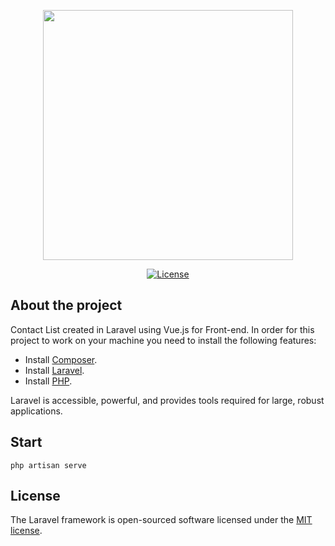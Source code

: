 <p align="center"><a href="https://laravel.com" target="_blank"><img src="https://www.mediapost.com.br/assets/uploads/2017/08/lista-de-contatos.jpg" width="400"></a></p>

<p align="center">
<a href="https://packagist.org/packages/laravel/framework"><img src="https://img.shields.io/packagist/l/laravel/framework" alt="License"></a>
</p>

## About the project 

Contact List created in Laravel using Vue.js for Front-end. In order for this project to work on your machine you need to install the following features:

- Install [Composer](https://getcomposer.org/download/).
- Install [Laravel](https://laravel.com/docs/8.x/installation#installation-via-composer).
- Install  [PHP](https://www.php.net/downloads.php).


Laravel is accessible, powerful, and provides tools required for large, robust applications.

## Start


``` 
php artisan serve
```


## License

The Laravel framework is open-sourced software licensed under the [MIT license](https://opensource.org/licenses/MIT).



